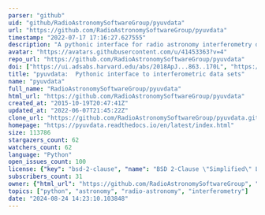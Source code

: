```yaml
---
parser: "github"
uid: "github/RadioAstronomySoftwareGroup/pyuvdata"
url: "https://github.com/RadioAstronomySoftwareGroup/pyuvdata"
timestamp: "2022-07-17 17:16:27.627555"
description: "A pythonic interface for radio astronomy interferometry data (uvfits, miriad, others)"
avatar: "https://avatars.githubusercontent.com/u/41453363?v=4"
repo_url: "https://github.com/RadioAstronomySoftwareGroup/pyuvdata"
doi: ["https://ui.adsabs.harvard.edu/abs/2018ApJ...863..170L", "https://ui.adsabs.harvard.edu/abs/2017JOSS....2..140H", "https://ui.adsabs.harvard.edu/abs/2019ascl.soft07003H/abstract"]
title: "pyuvdata:  Pythonic interface to interferometric data sets"
name: "pyuvdata"
full_name: "RadioAstronomySoftwareGroup/pyuvdata"
html_url: "https://github.com/RadioAstronomySoftwareGroup/pyuvdata"
created_at: "2015-10-19T20:47:41Z"
updated_at: "2022-06-07T21:45:22Z"
clone_url: "https://github.com/RadioAstronomySoftwareGroup/pyuvdata.git"
homepage: "https://pyuvdata.readthedocs.io/en/latest/index.html"
size: 113786
stargazers_count: 62
watchers_count: 62
language: "Python"
open_issues_count: 100
license: {"key": "bsd-2-clause", "name": "BSD 2-Clause \"Simplified\" License", "spdx_id": "BSD-2-Clause", "url": "https://api.github.com/licenses/bsd-2-clause", "node_id": "MDc6TGljZW5zZTQ="}
subscribers_count: 31
owner: {"html_url": "https://github.com/RadioAstronomySoftwareGroup", "avatar_url": "https://avatars.githubusercontent.com/u/41453363?v=4", "login": "RadioAstronomySoftwareGroup", "type": "Organization"}
topics: ["python", "astronomy", "radio-astronomy", "interferometry"]
date: "2024-08-24 14:23:10.103848"
---
```

